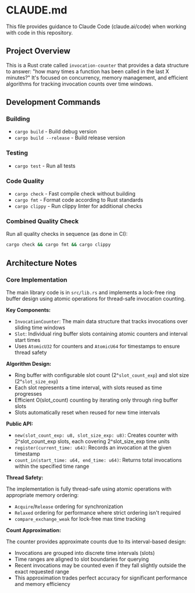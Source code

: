 # CLAUDE.md

This file provides guidance to Claude Code (claude.ai/code) when working with code in this repository.

## Project Overview

This is a Rust crate called `invocation-counter` that provides a data structure to answer: "how many times a function has been called in the last X minutes?" It's focused on concurrency, memory management, and efficient algorithms for tracking invocation counts over time windows.

## Development Commands

### Building
- `cargo build` - Build debug version
- `cargo build --release` - Build release version

### Testing  
- `cargo test` - Run all tests

### Code Quality
- `cargo check` - Fast compile check without building
- `cargo fmt` - Format code according to Rust standards
- `cargo clippy` - Run clippy linter for additional checks

### Combined Quality Check
Run all quality checks in sequence (as done in CI):
```bash
cargo check && cargo fmt && cargo clippy
```

## Architecture Notes

### Core Implementation

The main library code is in `src/lib.rs` and implements a lock-free ring buffer design using atomic operations for thread-safe invocation counting.

**Key Components:**

- `InvocationCounter`: The main data structure that tracks invocations over sliding time windows
- `Slot`: Individual ring buffer slots containing atomic counters and interval start times
- Uses `AtomicU32` for counters and `AtomicU64` for timestamps to ensure thread safety

**Algorithm Design:**

- Ring buffer with configurable slot count (2^`slot_count_exp`) and slot size (2^`slot_size_exp`)
- Each slot represents a time interval, with slots reused as time progresses
- Efficient O(slot_count) counting by iterating only through ring buffer slots
- Slots automatically reset when reused for new time intervals

**Public API:**

- `new(slot_count_exp: u8, slot_size_exp: u8)`: Creates counter with 2^slot_count_exp slots, each covering 2^slot_size_exp time units
- `register(current_time: u64)`: Records an invocation at the given timestamp
- `count_in(start_time: u64, end_time: u64)`: Returns total invocations within the specified time range

**Thread Safety:**

The implementation is fully thread-safe using atomic operations with appropriate memory ordering:
- `Acquire`/`Release` ordering for synchronization
- `Relaxed` ordering for performance where strict ordering isn't required
- `compare_exchange_weak` for lock-free max time tracking

**Count Approximation:**

The counter provides approximate counts due to its interval-based design:
- Invocations are grouped into discrete time intervals (slots)
- Time ranges are aligned to slot boundaries for querying
- Recent invocations may be counted even if they fall slightly outside the exact requested range
- This approximation trades perfect accuracy for significant performance and memory efficiency
